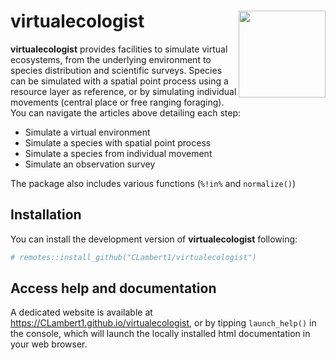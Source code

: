 
<!-- README.md is generated from README.Rmd. Please edit that file -->

# virtualecologist <img src="man/figures/logo.png" align="right" height="139" />

**virtualecologist** provides facilities to simulate virtual ecosystems,
from the underlying environment to species distribution and scientific
surveys. Species can be simulated with a spatial point process using a
resource layer as reference, or by simulating individual movements
(central place or free ranging foraging). You can navigate the articles
above detailing each step:

- Simulate a virtual environment
- Simulate a species with spatial point process
- Simulate a species from individual movement
- Simulate an observation survey

The package also includes various functions (`%!in%` and `normalize()`)

## Installation

You can install the development version of **virtualecologist**
following:

``` r
# remotes::install_github("CLambert1/virtualecologist")
```

## Access help and documentation

A dedicated website is available at
<https://CLambert1.github.io/virtualecologist>, or by tipping
`launch_help()` in the console, which will launch the locally installed
html documentation in your web browser.
